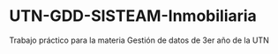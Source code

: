 # UTN-GDD-SISTEAM-Inmobiliaria
Trabajo práctico para la materia Gestión de datos de 3er año de la UTN

